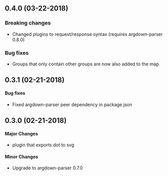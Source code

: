 ## 0.4.0 (03-22-2018)

### Breaking changes

*   Changed plugins to request/response syntax (requires argdown-parser 0.8.0)

### Bug fixes

*   Groups that only contain other groups are now also added to the map

## 0.3.1 (02-21-2018)

#### Bug fixes

*   Fixed argdown-parser peer dependency in package.json

## 0.3.0 (02-21-2018)

#### Major Changes

*   plugin that exports dot to svg

#### Minor Changes

*   Upgrade to argdown-parser 0.7.0
